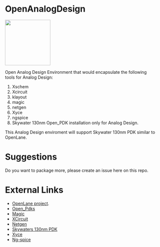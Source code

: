 # OpenAnalogDesign

[<img src="https://raw.githubusercontent.com/mabrains/sky130_ubuntu_setup/main/logo.svg" width="150">](http://mabrains.com/)

Open Analog Design Environment that would encapsulate the following tools for Analog Design:

1. Xschem
2. Xcircuit
3. klayout
4. magic
5. netgen
6. Xyce
7. ngspice
8. Skywater 130nm Open_PDK installation only for Analog Design.

This Analog Design enviroment will support Skywater 130nm PDK similar to OpenLane.

# Suggestions

Do you want to package more, please create an issue here on this repo.

# External Links
* [OpenLane project](https://github.com/The-OpenROAD-Project/OpenLane).
* [Open_Pdks](https://github.com/RTimothyEdwards/open_pdks)
* [Magic](https://github.com/RTimothyEdwards/magic)
* [XCircuit](https://github.com/RTimothyEdwards/XCircuit)
* [Netgen](https://github.com/RTimothyEdwards/netgen)
* [Skywaters 130nm PDK](https://github.com/google/skywater-pdk)
* [Xyce](https://xyce.sandia.gov/)
* [Ng-spice](http://ngspice.sourceforge.net/)


